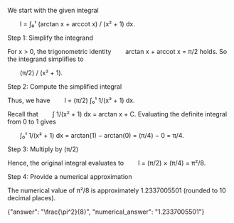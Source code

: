 We start with the given integral

  I = ∫₀¹ (arctan x + arccot x) / (x² + 1) dx.

Step 1: Simplify the integrand

For x > 0, the trigonometric identity
  arctan x + arccot x = π/2
holds. So the integrand simplifies to

  (π/2) / (x² + 1).

Step 2: Compute the simplified integral

Thus, we have
  I = (π/2) ∫₀¹ 1/(x² + 1) dx.

Recall that
  ∫ 1/(x² + 1) dx = arctan x + C.
Evaluating the definite integral from 0 to 1 gives

  ∫₀¹ 1/(x² + 1) dx = arctan(1) − arctan(0) = (π/4) − 0 = π/4.

Step 3: Multiply by (π/2)

Hence, the original integral evaluates to
  I = (π/2) × (π/4) = π²/8.

Step 4: Provide a numerical approximation

The numerical value of π²/8 is approximately 1.2337005501 (rounded to 10 decimal places).

{"answer": "\\frac{\\pi^2}{8}", "numerical_answer": "1.2337005501"}